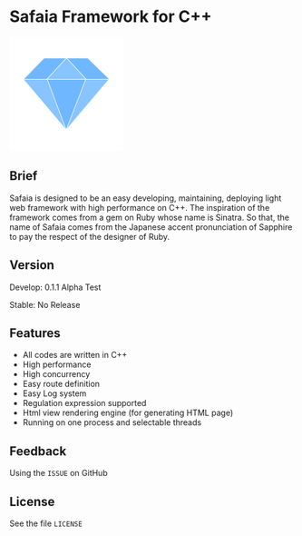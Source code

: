 # Safaia Framework for C++
![Safaia Logo](https://raw.githubusercontent.com/dsh0416/safaia-framework/master/doc/res/logo.png)

## Brief
Safaia is designed to be an easy developing, maintaining, deploying light web framework with high performance on C++. The inspiration of the framework comes from a gem on Ruby whose name is Sinatra. So that, the name of Safaia comes from the Japanese accent pronunciation of Sapphire to pay the respect of the designer of Ruby.

## Version
Develop: 0.1.1 Alpha Test

Stable: No Release

## Features
- All codes are written in C++
- High performance
- High concurrency
- Easy route definition
- Easy Log system
- Regulation expression supported
- Html view rendering engine (for generating HTML page)
- Running on one process and selectable threads

## Feedback
Using the `ISSUE` on GitHub


## License
See the file `LICENSE`